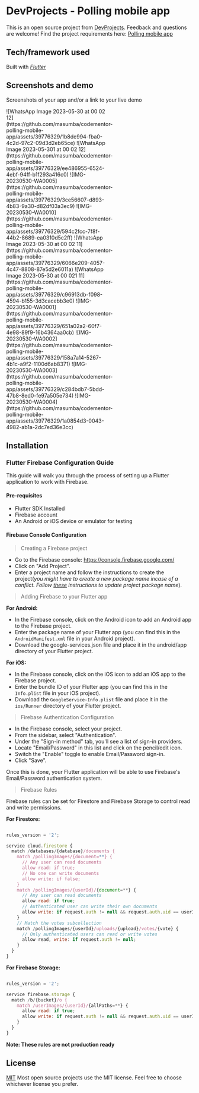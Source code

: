 # DevProjects - Polling mobile app

This is an open source project from [DevProjects](http://www.codementor.io/projects). Feedback and questions are welcome!
Find the project requirements here: [Polling mobile app](https://www.codementor.io/projects/mobile/polling-application-b5wir2bvh4)

## Tech/framework used
Built with *[Flutter](https://flutter.dev/)*

## Screenshots and demo
Screenshots of your app and/or a link to your live demo
<div style="display: grid; grid-template-columns: repeat(3, 1fr); gap: 20px;">
![WhatsApp Image 2023-05-30 at 00 02 12](https://github.com/masumba/codementor-polling-mobile-app/assets/39776329/1b8de994-fba0-4c2d-97c2-09d3d2eb65ce)
![WhatsApp Image 2023-05-301 at 00 02 12](https://github.com/masumba/codementor-polling-mobile-app/assets/39776329/ee486955-6524-4ebf-94ff-b1f293a416c0)
![IMG-20230530-WA0005](https://github.com/masumba/codementor-polling-mobile-app/assets/39776329/3ce56607-d893-4b83-9a30-d82df03a3ec9)
![IMG-20230530-WA0010](https://github.com/masumba/codementor-polling-mobile-app/assets/39776329/594c2fcc-7f8f-44b2-8689-ea0310d5c2ff)
![WhatsApp Image 2023-05-30 at 00 02 11](https://github.com/masumba/codementor-polling-mobile-app/assets/39776329/6066e209-4057-4c47-8808-87e5d2e6011a)
![WhatsApp Image 2023-05-30 at 00 021 11](https://github.com/masumba/codementor-polling-mobile-app/assets/39776329/c96913db-f098-4594-b155-3d3cacebb3e0)
![IMG-20230530-WA0001](https://github.com/masumba/codementor-polling-mobile-app/assets/39776329/651a02a2-60f7-4e98-89f9-16b4364aa0cb)
![IMG-20230530-WA0002](https://github.com/masumba/codementor-polling-mobile-app/assets/39776329/158a7a14-5267-4b1c-a9f2-1100d6ab8371)
![IMG-20230530-WA0003](https://github.com/masumba/codementor-polling-mobile-app/assets/39776329/c284bdb7-5bdd-47b8-8ed0-fe97a505e734)
![IMG-20230530-WA0004](https://github.com/masumba/codementor-polling-mobile-app/assets/39776329/1a0854d3-0043-4982-ab1a-2dc7ed36e3cc)
</div>

## Installation

### Flutter Firebase Configuration Guide

This guide will walk you through the process of setting up a Flutter application to work with Firebase.

#### Pre-requisites

* Flutter SDK Installed
* Firebase account
* An Android or iOS device or emulator for testing

#### Firebase Console Configuration

> Creating a Firebase project
* Go to the Firebase console: https://console.firebase.google.com/
* Click on "Add Project".
* Enter a project name and follow the instructions to create the project(*you might have to create a new package name incase of a conflict. Follow [these](https://pub.dev/packages/change_app_package_name) instructions to update project package name*).

> Adding Firebase to your Flutter app

**For Android:**
* In the Firebase console, click on the Android icon to add an Android app to the Firebase project.
* Enter the package name of your Flutter app (you can find this in the `AndroidManifest.xml` file in your Android project).
* Download the google-services.json file and place it in the android/app directory of your Flutter project.

**For iOS:**
* In the Firebase console, click on the iOS icon to add an iOS app to the Firebase project.
* Enter the bundle ID of your Flutter app (you can find this in the `Info.plist` file in your iOS project).
* Download the `GoogleService-Info.plist` file and place it in the `ios/Runner` directory of your Flutter project.


> Firebase Authentication Configuration
* In the Firebase console, select your project.
* From the sidebar, select "Authentication".
* Under the "Sign-in method" tab, you'll see a list of sign-in providers.
* Locate "Email/Password" in this list and click on the pencil/edit icon.
* Switch the "Enable" toggle to enable Email/Password sign-in.
* Click "Save".

Once this is done, your Flutter application will be able to use Firebase's Email/Password authentication system.


> Firebase Rules

Firebase rules can be set for Firestore and Firebase Storage to control read and write permissions.

**For Firestore:**

```javascript

rules_version = '2';

service cloud.firestore {
  match /databases/{database}/documents {
    match /pollingImages/{document=**} {
      // Any user can read documents
      allow read: if true;
      // No one can write documents
      allow write: if false;
    }
    match /pollingImages/{userId}/{document=**} {
      // Any user can read documents
      allow read: if true;
      // Authenticated user can write their own documents
      allow write: if request.auth != null && request.auth.uid == userId;
    }
    // Match the votes subcollection
    match /pollingImages/{userId}/uploads/{upload}/votes/{vote} {
      // Only authenticated users can read or write votes
      allow read, write: if request.auth != null;
    }
  }
}

```


**For Firebase Storage:**

```javascript

rules_version = '2';

service firebase.storage {
  match /b/{bucket}/o {
    match /userImages/{userId}/{allPaths=**} {
      allow read: if true;
      allow write: if request.auth != null && request.auth.uid == userId;
    }
  }
}

```

**Note: These rules are not production ready**

## License
[MIT](https://choosealicense.com/licenses/mit/)
Most open source projects use the MIT license. Feel free to choose whichever license you prefer.
